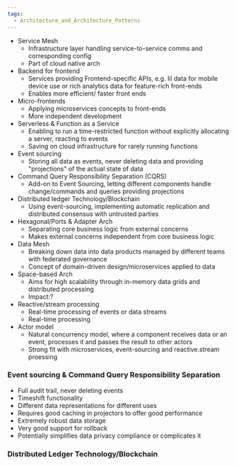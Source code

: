 ```yaml
---
tags:
  - Architecture_and_Architecture_Patterns
---
```

- Service Mesh
	- Infrastructure layer handling service-to-service comms and corresponding config
	- Part of cloud native arch
- Backend for frontend
	- Services providing Frontend-specific APIs, e.g. lil data for mobile device use or rich analytics data for feature-rich front-ends
	- Enables more efficient/ faster front ends
- Micro-frontends
	- Applying microservices concepts to front-ends
	- More independent development
- Serverless & Function as a Service
	- Enabling to run a time-restricted function without explicitly allocating a server, reacting to events
	- Saving on cloud infrastructure for rarely running functions
- Event sourcing
	- Storing all data as events, never deleting data and providing "projections" of the actual state of data
- Command Query Responsibility Separation (CQRS)
	- Add-on to Event Sourcing, letting different components handle change/commands and queries providing projections
- Distributed ledger Technology/Blockchain
	- Using event-sourcing, implementing automatic replication and distributed consensus with untrusted parties
- Hexagonal/Ports & Adapter Arch
	- Separating core business logic from external concerns
	- Makes external concerns independent from core business logic
- Data Mesh
	- Breaking down data into data products managed by different teams with federated governance
	- Concept of domain-driven design/microservices applied to data
- Space-based Arch
	- Aims for high scalability through in-memory data grids and distributed processing
	- Impact:?
- Reactive/stream processing
	- Real-time processing of events or data streams
	- Real-time processing
- Actor model
	- Natural concurrency model, where a component receives data or an event, processes it and passes the result to other actors
	- Strong fit with microservices, event-sourcing and reactive.stream proessing
### Event sourcing & Command Query Responsibility Separation
- Full audit trail, never deleting events
- Timeshift functionality
- Different data representations for different uses
- Requires good caching in projectors to offer good performance
- Extremely robust data storage
- Very good support for rollback
- Potentially simplifies data privacy compliance or complicates it

### Distributed Ledger Technology/Blockchain